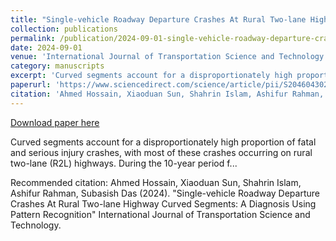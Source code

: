 ```yaml
---
title: "Single-vehicle Roadway Departure Crashes At Rural Two-lane Highway Curved Segments: A Diagnosis Using Pattern Recognition"
collection: publications
permalink: /publication/2024-09-01-single-vehicle-roadway-departure-crashes-at-rural-two-lane-highway-curved-segments-a-diagnosis-using-pattern-recognition
date: 2024-09-01
venue: 'International Journal of Transportation Science and Technology'
category: manuscripts
excerpt: 'Curved segments account for a disproportionately high proportion of fatal and serious injury crashes, with most of these crashes occurring on rural two-lane (R2L) highways. During the 10-year period f...'
paperurl: 'https://www.sciencedirect.com/science/article/pii/S2046043023000801'
citation: 'Ahmed Hossain, Xiaoduan Sun, Shahrin Islam, Ashifur Rahman, Subasish Das (2024). &quot;Single-vehicle Roadway Departure Crashes At Rural Two-lane Highway Curved Segments: A Diagnosis Using Pattern Recognition&quot; International Journal of Transportation Science and Technology.'
---
```


<a href='https://www.sciencedirect.com/science/article/pii/S2046043023000801'>Download paper here</a>

Curved segments account for a disproportionately high proportion of fatal and serious injury crashes, with most of these crashes occurring on rural two-lane (R2L) highways. During the 10-year period f...

Recommended citation: Ahmed Hossain, Xiaoduan Sun, Shahrin Islam, Ashifur Rahman, Subasish Das (2024). &quot;Single-vehicle Roadway Departure Crashes At Rural Two-lane Highway Curved Segments: A Diagnosis Using Pattern Recognition&quot; International Journal of Transportation Science and Technology.